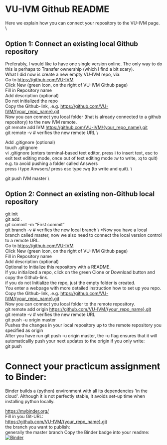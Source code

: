 # VU-IVM Github README 

Here we explain how you can connect your repository to the VU-IVM page. \

## Option 1: Connect an existing local Github repository 
Preferably, I would like to have one single version online. The only way to do this is perhaps to Transfer ownership (which I find a bit scary). \
What I did now is create a new empty VU-IVM repo, via: \
Go to https://github.com/VU-IVM \
Click New (green icon, on the right of VU-IVM Github page) \
Fill in Repository name \
Add description (optional) \
Do not initialized the repo \
Copy the Github-link, .e.g. https://github.com/VU-IVM/{your_repo_name}.git \
Now you can connect you local folder (that is already connected to a github repository) to the new IVM remote. \
git remote add IVM https://github.com/VU-IVM/{your_repo_name}.git \
git remote -v # verifies the new remote URL \

Add .gitignore (optional) \
touch .gitignore \
vi .gitignore (enters terminal-based text editor, press i to insert text, esc to exit text editing mode, once out of text editing mode :w to write, :q to quit) \
e.g. to avoid pushing a folder called Answers \
press i type Anwsers/ press esc type :wq (to write and quit). \

git push IVM master \


## Option 2: Connect an existing non-Github local repository 

git init \
git add . \
git commit -m "First commit” \
git branch -v # verifies the new local branch \ 
*Now you have a local branch called master, now we also need to connect the local version control to a remote URL. \
Go to https://github.com/VU-IVM \
Click New (green icon, on the right of VU-IVM Github page) \
Fill in Repository name \
Add description (optional) \
Optional to Initialize this repository with a README. \
If you initialized a repo, click on the green Clone or Download button and copy the Github-link. \
if you do not Initialize the repo, just the empty folder is created. \
You enter a webpage with more detailed instruction how to set up you repo. \
Copy the Github-link, .e.g. https://github.com/VU-IVM/{your_repo_name}.git \
Now you can connect you local folder to the remote repository. \
git remote add origin https://github.com/VU-IVM/{your_repo_name}.git \
git remote -v # verifies the new remote URL \
git push -u origin master \
Pushes the changes in your local repository up to the remote repository you specified as origin \
After you have run git push -u origin master, the -u flag ensures that it will automaticallly push your next updates to the origin if you only write: \
git push


# Connect your practicum assignment to Binder:
Binder builds a (python) environment with all its dependencies 'in the cloud'. Although it is not perfectly stable, it avoids set-up time when installing python locally.

https://mybinder.org/ \
Fill in you Git-URL: \
https://github.com/VU-IVM/{your_repo_name}.git \
the branch you want to publish: \
generally the master branch
Copy the Binder badge into your readme: \
[![Binder](https://mybinder.org/badge_logo.svg)](https://mybinder.org/v2/gh/VU-IVM/{your_repo_name}.git/master)
